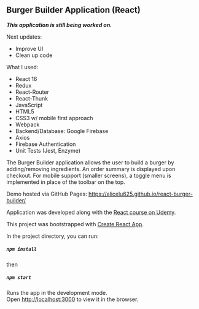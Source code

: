 
## Burger Builder Application (React)

***This application is still being worked on.***

Next updates:
* Improve UI
* Clean up code

What I used: 
* React 16
* Redux
* React-Router
* React-Thunk
* JavaScript
* HTML5
* CSS3 w/ mobile first approach
* Webpack
* Backend/Database: Google Firebase
* Axios
* Firebase Authentication
* Unit Tests (Jest, Enzyme)


The Burger Builder application allows the user to build a burger by adding/removing ingredients. An order summary is displayed upon checkout. For mobile support (smaller screens), a toggle menu is implemented in place of the toolbar on the top.

Demo hosted via GitHub Pages: https://alicelu625.github.io/react-burger-builder/ 

Application was developed along with the [React course on Udemy](https://www.udemy.com/course/react-the-complete-guide-incl-redux/).

This project was bootstrapped with [Create React App](https://github.com/facebook/create-react-app).

In the project directory, you can run:
##### `npm install`

then

##### `npm start`

Runs the app in the development mode.<br />
Open [http://localhost:3000](http://localhost:3000) to view it in the browser.
